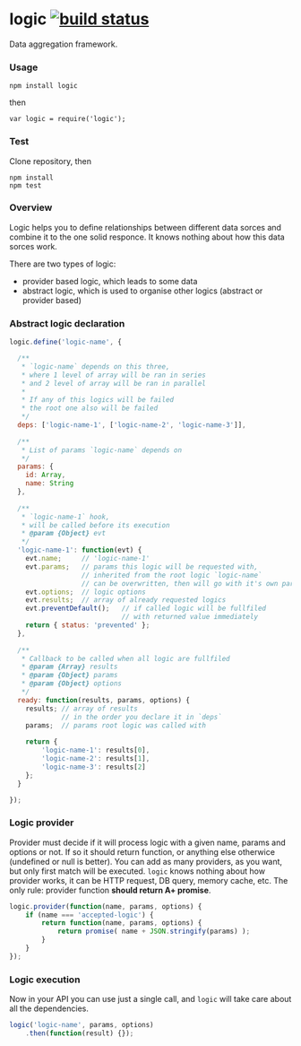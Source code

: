 logic [![build status](https://secure.travis-ci.org/artjock/logic.png)](http://travis-ci.org/artjock/logic)
=====

Data aggregation framework.

### Usage

    npm install logic
    
then

    var logic = require('logic');
    
### Test

Clone repository, then

    npm install
    npm test
    
### Overview

Logic helps you to define relationships between different data sorces and combine it to the one solid responce. It knows nothing about how this data sorces work.

There are two types of logic:
- provider based logic, which leads to some data
- abstract logic, which is used to organise other logics (abstract or provider based)


### Abstract logic declaration

```js
logic.define('logic-name', {

  /**
   * `logic-name` depends on this three,
   * where 1 level of array will be ran in series
   * and 2 level of array will be ran in parallel
   *
   * If any of this logics will be failed
   * the root one also will be failed
   */
  deps: ['logic-name-1', ['logic-name-2', 'logic-name-3']],
  
  /**
   * List of params `logic-name` depends on
   */
  params: {
    id: Array,
    name: String
  },
  
  /**
   * `logic-name-1` hook,
   * will be called before its execution
   * @param {Object} evt
   */
  'logic-name-1': function(evt) {
    evt.name;     // 'logic-name-1'
    evt.params;   // params this logic will be requested with,
                  // inherited from the root logic `logic-name`
                  // can be overwritten, then will go with it's own params
    evt.options;  // logic options
    evt.results;  // array of already requested logics
    evt.preventDefault();   // if called logic will be fullfiled
                            // with returned value immediately
    return { status: 'prevented' };
  },
  
  /**
   * Callback to be called when all logic are fullfiled
   * @param {Array} results
   * @param {Object} params
   * @param {Object} options
   */
  ready: function(results, params, options) {
    results; // array of results
             // in the order you declare it in `deps`
    params;  // params root logic was called with
    
    return {
        'logic-name-1': results[0],
        'logic-name-2': results[1],
        'logic-name-3': results[2]
    };
  }

});
```

### Logic provider

Provider must decide if it will process logic with a given name, params and options or not. If so it should return function, or anything else otherwice (undefined or null is better). You can add as many providers, as you want, but only first match will be executed. `logic` knows nothing about how provider works, it can be HTTP request, DB query, memory cache, etc. The only rule: provider function **should return A+ promise**.

```js
logic.provider(function(name, params, options) {
    if (name === 'accepted-logic') {
        return function(name, params, options) {
            return promise( name + JSON.stringify(params) );
        }
    }
});
```

### Logic execution

Now in your API you can use just a single call, and `logic` will take care about all the dependencies.

```js
logic('logic-name', params, options)
    .then(function(result) {});
```
